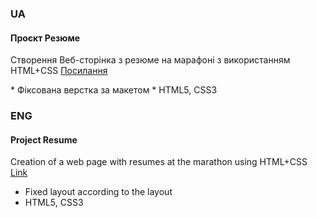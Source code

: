 ### UA
#### Проєкт Резюме
<p>Створення Веб-сторінка з резюме на марафоні з використанням HTML+CSS
<a href="https://papa-pechatnik.github.io/Marathon_001_Portfolio/" target="_blank" title="Проєкт Резюме">Посилання</a></p>
* Фіксована верстка за макетом
* HTML5, CSS3

### ENG
#### Project Resume
<p> Creation of a web page with resumes at the marathon using HTML+CSS
<a href="https://papa-pechatnik.github.io/Marathon_001_Portfolio/" target="_blank" title="Project Resume">Link</a></p>
<ul>
  <li>Fixed layout according to the layout</li>
  <li>HTML5, CSS3</li>
</ul>
